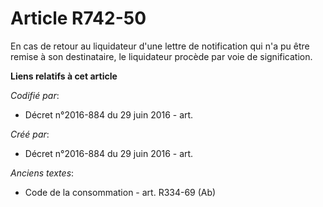# Article R742-50

En cas de retour au liquidateur d'une lettre de notification qui n'a pu être remise à son destinataire, le liquidateur
procède par voie de signification.

**Liens relatifs à cet article**

_Codifié par_:

  - Décret n°2016-884 du 29 juin 2016 - art.

_Créé par_:

  - Décret n°2016-884 du 29 juin 2016 - art.

_Anciens textes_:

  - Code de la consommation - art. R334-69 (Ab)
